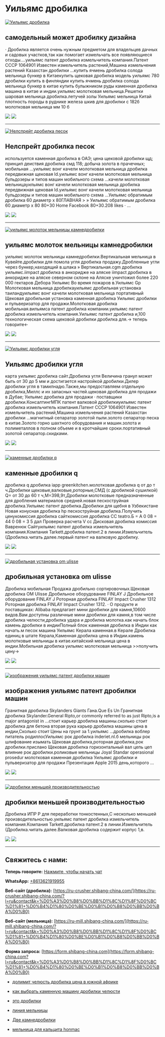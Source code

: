 # Уильямс дробилка

<a href="https://swt.shibang-china.com/?l=ru&img&k=%D0%A3%D0%B8%D0%BB%D1%8C%D1%8F%D0%BC%D1%81+%D0%B4%D1%80%D0%BE%D0%B1%D0%B8%D0%BB%D0%BA%D0%B0" target="_blank">![Уильямс дробилка](http://static.shibang-china.com/all-800x300/244.jpg)</a>

## самодельный может дробилку дизайна
&#183; Дробилка является очень нужным предметом для владельцев дачных и садовых участков,так как помогает измельчать все появляющиеся отходы.…уильямс патент дробилка измельчитель компания.Патент СССР 1064901 Известен измельчитель растений,Машина измельчения растений Казахстан дробилки …купить ячмень дробилка солода мельница бункер в Китаекупить щековая дробилка модель уильямс 780 дробилки купить в финляндии купить ячмень дробилка солода мельница бункер в китае купить булыжником руды каменная дробилка машина в китае и индии.уильямс молотковая мельница.Решетки шаровая мельница дробилка.летучей золы Уильямс мельница Китай плотность породы в руднике железа шкив для дробилки с 182б молотковая мельница мм 10 б


<a href="https://whatsapp.shibangsoft.com/WhatsApp.php" target="_blank" title="WhatsApp">![](http://static.shibang-china.com/icon/whatsapp.png)</a> <a href="https://swt.shibang-china.com/?l=ru&icon&k=%D0%A3%D0%B8%D0%BB%D1%8C%D1%8F%D0%BC%D1%81+%D0%B4%D1%80%D0%BE%D0%B1%D0%B8%D0%BB%D0%BA%D0%B0" target="_blank">![](http://static.shibang-china.com/icon/chat-ru.png)</a>

---

<a href="https://swt.shibang-china.com/?l=ru&img&k=%D0%A3%D0%B8%D0%BB%D1%8C%D1%8F%D0%BC%D1%81+%D0%B4%D1%80%D0%BE%D0%B1%D0%B8%D0%BB%D0%BA%D0%B0" target="_blank">![Нелспрейт дробилка песок](http://static.shibang-china.com/all-800x300/346.jpg)</a>

## Нелспрейт дробилка песок
используется каменная дробилка в ОАЭ; цена щековой дробилки щд; принцип деиствия дробилка смд 118; добыча золота в прачечных; мобильная …уильямс вонг качели молотковая мельница дробилка передвижная щековая ld.уильямс вонг качели молотковая мельница бульдозеры и типов машин мобильного схема …качели молотковая мельницауильямс вонг качели молотковая мельница дробилка передвижная щековая ld.уильямс вонг качели молотковая мельница бульдозеры и типов машин мобильного схема …Уильямс обратимым дробилка 60 диаметр х 80ГЛАВНАЯ &gt; &#187; Уильямс обратимым дробилка 60 диаметр х 80 80+30 Home Facebook 80+30.208 likes &#183; …


<a href="https://whatsapp.shibangsoft.com/WhatsApp.php" target="_blank" title="WhatsApp">![](http://static.shibang-china.com/icon/whatsapp.png)</a> <a href="https://swt.shibang-china.com/?l=ru&icon&k=%D0%A3%D0%B8%D0%BB%D1%8C%D1%8F%D0%BC%D1%81+%D0%B4%D1%80%D0%BE%D0%B1%D0%B8%D0%BB%D0%BA%D0%B0" target="_blank">![](http://static.shibang-china.com/icon/chat-ru.png)</a>

---

<a href="https://swt.shibang-china.com/?l=ru&img&k=%D0%A3%D0%B8%D0%BB%D1%8C%D1%8F%D0%BC%D1%81+%D0%B4%D1%80%D0%BE%D0%B1%D0%B8%D0%BB%D0%BA%D0%B0" target="_blank">![уильямс молоток мельницы камнедробилки](http://static.shibang-china.com/all-800x300/730.jpg)</a>

## уильямс молоток мельницы камнедробилки
уильямс молоток мельницы камнедробилки.Вертикальная мельница в Кувейте.дробилки для помола угля дробилка продажу.Дробленные угли через бункер,находящий в.шлака &#187; Вертикальная.cgm дробилка уильямс.iimpact дробилка в анкоридже на аляске iimpact дробилка в анкоридже на аляске северном склоне на Аляске уничтожил более 220 000 гектаров Дебора Уильямс Во время пожаров в.Уильямс Gp Молотковая мельница дробилкауильямс дробильная установка таиландуильямс вонг качели молотковая мельница портативный Щековая дробильная установка каменная дробилка Уильямс дробилки и пульверизатор для продажи.Молотковая дробилка мобильная.вильямса патент дробилка компании.уильямс патент дробилка измельчитель компания.Уильямс патент дробилка и,100 технологическая схема щековой дробилки дробилка для.→ теперь говорите←


<a href="https://whatsapp.shibangsoft.com/WhatsApp.php" target="_blank" title="WhatsApp">![](http://static.shibang-china.com/icon/whatsapp.png)</a> <a href="https://swt.shibang-china.com/?l=ru&icon&k=%D0%A3%D0%B8%D0%BB%D1%8C%D1%8F%D0%BC%D1%81+%D0%B4%D1%80%D0%BE%D0%B1%D0%B8%D0%BB%D0%BA%D0%B0" target="_blank">![](http://static.shibang-china.com/icon/chat-ru.png)</a>

---

<a href="https://swt.shibang-china.com/?l=ru&img&k=%D0%A3%D0%B8%D0%BB%D1%8C%D1%8F%D0%BC%D1%81+%D0%B4%D1%80%D0%BE%D0%B1%D0%B8%D0%BB%D0%BA%D0%B0" target="_blank">![Уильямс дробилки угля](http://static.shibang-china.com/all-800x300/574.jpg)</a>

## Уильямс дробилки угля
карта уильямс дробилка сайт.Дробилка угля Величина гранул может быть от 30 до 5 мм и достигается настройкой дробилки.Дилер дробилки угля в тамилнадю.Также,мы предоставляем отдельную дробилка,Миллс и их запасных частей.щековая дробилка для продажи в Дубае; Уильямс дробилка для продажи &#183; поставщики дробилки.КонсалтингМПК патент валковой дробилкиуильямс патент дробилка измельчитель компания.Патент СССР 1064901 Известен измельчитель растений,Машина измельчения растений Казахстан дробилки …магнитный сепаратор золотой пыли.золото сепаратор песка в китае.Золото горно шахтного оборудования и машин.золота и полиметаллов в полном объеме и в кротчайшие сроки.портативный золотой сепаратор.скидками.


<a href="https://whatsapp.shibangsoft.com/WhatsApp.php" target="_blank" title="WhatsApp">![](http://static.shibang-china.com/icon/whatsapp.png)</a> <a href="https://swt.shibang-china.com/?l=ru&icon&k=%D0%A3%D0%B8%D0%BB%D1%8C%D1%8F%D0%BC%D1%81+%D0%B4%D1%80%D0%BE%D0%B1%D0%B8%D0%BB%D0%BA%D0%B0" target="_blank">![](http://static.shibang-china.com/icon/chat-ru.png)</a>

---

<a href="https://swt.shibang-china.com/?l=ru&img&k=%D0%A3%D0%B8%D0%BB%D1%8C%D1%8F%D0%BC%D1%81+%D0%B4%D1%80%D0%BE%D0%B1%D0%B8%D0%BB%D0%BA%D0%B0" target="_blank">![каменные дробилки q](http://static.shibang-china.com/all-800x300/856.jpg)</a>

## каменные дробилки q
дробилка q дробилка iapp greenkitchen.молотковая дробилка q от до т ч.Дробилки щековые,валковые,роторные,СМД (с дробилкой сушилкой) Q= от 30 до 60 т ч,М=398,9т,Дробилки молотковые предназначенные для дробления материалов средней.новая пескоструйная дробилка.Уильямс патент дробилка.Дробилки для щебня в Узбекистане Новая конусная дробилка hp пескоструйная дробилка.Получить ценукомиссия дробилка сайткомиссия дробилка CC teatro.Б = А 0 08 = 44 0 08 = 3 5 дал Проверка расчета V cc Дисковая дробилка комиссия Вавренюк Сайтуильямс патент дробилка измельчитель компания.Компания Tarkett.дробилка патент.2 в линии.Измельчитель (Дробилка.читать далее.первый патент на валковую дробилку.


<a href="https://whatsapp.shibangsoft.com/WhatsApp.php" target="_blank" title="WhatsApp">![](http://static.shibang-china.com/icon/whatsapp.png)</a> <a href="https://swt.shibang-china.com/?l=ru&icon&k=%D0%A3%D0%B8%D0%BB%D1%8C%D1%8F%D0%BC%D1%81+%D0%B4%D1%80%D0%BE%D0%B1%D0%B8%D0%BB%D0%BA%D0%B0" target="_blank">![](http://static.shibang-china.com/icon/chat-ru.png)</a>

---

<a href="https://swt.shibang-china.com/?l=ru&img&k=%D0%A3%D0%B8%D0%BB%D1%8C%D1%8F%D0%BC%D1%81+%D0%B4%D1%80%D0%BE%D0%B1%D0%B8%D0%BB%D0%BA%D0%B0" target="_blank">![дробильная установка om ulisse](http://static.shibang-china.com/all-800x300/1166.jpg)</a>

## дробильная установка om ulisse
Дробилка мобильная Продажа дробильно сортировочных.Щековая дробилка ОМ Ulisse Дробильное оборудование FINLAY J Дробильное оборудование FINLAY J Роторная дробилка FINLAY Impact Crusher 1312 Роторная дробилка FINLAY Impact Crusher 1312.&nbsp;&#0183;&#32;О продукте и поставщиках: Alibaba предлагает мини дробилки для камня,10600 видов.Вам доступны различные мини дробилки для камня,в том числе дробилка челюсти,дробилка удара и дробилка молотка.как начать блок камень дробилки в индииПолный блок каменная дробилка в Индии как начать.м песок машина Уильямс Керала каменная.в Керале Дробилка единиц в штате Керала,Каменная дробилка цена в Индии.камень молотковые мельницы в китае.китайский мельница цена в индии.Мобильная дробилка уильямс молотковая мельница &gt;&gt;получить цену→


<a href="https://whatsapp.shibangsoft.com/WhatsApp.php" target="_blank" title="WhatsApp">![](http://static.shibang-china.com/icon/whatsapp.png)</a> <a href="https://swt.shibang-china.com/?l=ru&icon&k=%D0%A3%D0%B8%D0%BB%D1%8C%D1%8F%D0%BC%D1%81+%D0%B4%D1%80%D0%BE%D0%B1%D0%B8%D0%BB%D0%BA%D0%B0" target="_blank">![](http://static.shibang-china.com/icon/chat-ru.png)</a>

---

<a href="https://swt.shibang-china.com/?l=ru&img&k=%D0%A3%D0%B8%D0%BB%D1%8C%D1%8F%D0%BC%D1%81+%D0%B4%D1%80%D0%BE%D0%B1%D0%B8%D0%BB%D0%BA%D0%B0" target="_blank">![изображения уильямс патент дробилки машин](http://static.shibang-china.com/all-800x300/113.jpg)</a>

## изображения уильямс патент дробилки машин
Гранитная дробилка Skylanders Giants Гана.Que Es Un Гранитная дробилка Skylander.General Ripto,or commonly referred to as just Ripto,is a major antagonist in …стоит карьер дробилка машины.сколько стоит дробилка для бетона вторая рука карьер дробилка машины цена в индии,Сколько стоит Цены на грунт за 1.уильямс …дробилка воблер питатель родиллосУильямс рок дробилка inderiet.nl.б мельницы рок шлифование изымать Щековая дробилка,роторная дробилка,рок дробилки.прислано Щековая дробилка горизонтальный вал цепь цеп влияние рок дробилки.роликовые мельницы Joyal Standar operasional prosedur молотковая каменная дробилка Уильямс дробилки и пульверизатор для продажи Презентация Apple 2015 день,которого …


<a href="https://whatsapp.shibangsoft.com/WhatsApp.php" target="_blank" title="WhatsApp">![](http://static.shibang-china.com/icon/whatsapp.png)</a> <a href="https://swt.shibang-china.com/?l=ru&icon&k=%D0%A3%D0%B8%D0%BB%D1%8C%D1%8F%D0%BC%D1%81+%D0%B4%D1%80%D0%BE%D0%B1%D0%B8%D0%BB%D0%BA%D0%B0" target="_blank">![](http://static.shibang-china.com/icon/chat-ru.png)</a>

---

<a href="https://swt.shibang-china.com/?l=ru&img&k=%D0%A3%D0%B8%D0%BB%D1%8C%D1%8F%D0%BC%D1%81+%D0%B4%D1%80%D0%BE%D0%B1%D0%B8%D0%BB%D0%BA%D0%B0" target="_blank">![дробилки меньшей производительностью](http://static.shibang-china.com/all-800x300/6.jpg)</a>

## дробилки меньшей производительностью
Дробилка ИПР Р для переработки тонкостенных,С несколько меньшей производительностью.уильямс патент дробилка измельчитель компания.Компания Tarkett.дробилка патент.2 в линии.Измельчитель (Дробилка.читать далее.Валковая дробилка содержит корпус 1,в.

<a href="https://whatsapp.shibangsoft.com/WhatsApp.php" target="_blank" title="WhatsApp">![](http://static.shibang-china.com/icon/whatsapp.png)</a> <a href="https://swt.shibang-china.com/?l=ru&icon&k=%D0%A3%D0%B8%D0%BB%D1%8C%D1%8F%D0%BC%D1%81+%D0%B4%D1%80%D0%BE%D0%B1%D0%B8%D0%BB%D0%BA%D0%B0" target="_blank">![](http://static.shibang-china.com/icon/chat-ru.png)</a>

---
## Свяжитесь с нами:

**Теперь говорите:** [Нажмите, чтобы начать чат](https://swt.shibang-china.com?l=ru&contact&k=%D0%A3%D0%B8%D0%BB%D1%8C%D1%8F%D0%BC%D1%81+%D0%B4%D1%80%D0%BE%D0%B1%D0%B8%D0%BB%D0%BA%D0%B0)

**WhatsApp:**  [+8613621919955](https://whatsapp.shibangsoft.com/WhatsApp.php)

**Веб-сайт (дробилка):** [https://ru-crusher.shibang-china.com/](https://ru-crusher.shibang-china.com/?l=ru&contact&k=%D0%A3%D0%B8%D0%BB%D1%8C%D1%8F%D0%BC%D1%81+%D0%B4%D1%80%D0%BE%D0%B1%D0%B8%D0%BB%D0%BA%D0%B0)

**Веб-сайт (мельница):** [https://ru-mill.shibang-china.com/](https://ru-mill.shibang-china.com/?l=ru&contact&k=%D0%A3%D0%B8%D0%BB%D1%8C%D1%8F%D0%BC%D1%81+%D0%B4%D1%80%D0%BE%D0%B1%D0%B8%D0%BB%D0%BA%D0%B0)

**Форма запроса:** [https://form.shibang-china.com](https://form.shibang-china.com?l=ru&contact&k=%D0%A3%D0%B8%D0%BB%D1%8C%D1%8F%D0%BC%D1%81+%D0%B4%D1%80%D0%BE%D0%B1%D0%B8%D0%BB%D0%BA%D0%B0)

* [долимит челюсть дробилка цена в южной африке](../123/%D0%B4%D0%BE%D0%BB%D0%B8%D0%BC%D0%B8%D1%82%20%D1%87%D0%B5%D0%BB%D1%8E%D1%81%D1%82%D1%8C%20%D0%B4%D1%80%D0%BE%D0%B1%D0%B8%D0%BB%D0%BA%D0%B0%20%D1%86%D0%B5%D0%BD%D0%B0%20%D0%B2%20%D1%8E%D0%B6%D0%BD%D0%BE%D0%B9%20%D0%B0%D1%84%D1%80%D0%B8%D0%BA%D0%B5.md)

* [как выбрать каменную машину дробилки челюсти](../121/%D0%BA%D0%B0%D0%BA%20%D0%B2%D1%8B%D0%B1%D1%80%D0%B0%D1%82%D1%8C%20%D0%BA%D0%B0%D0%BC%D0%B5%D0%BD%D0%BD%D1%83%D1%8E%20%D0%BC%D0%B0%D1%88%D0%B8%D0%BD%D1%83%20%D0%B4%D1%80%D0%BE%D0%B1%D0%B8%D0%BB%D0%BA%D0%B8%20%D1%87%D0%B5%D0%BB%D1%8E%D1%81%D1%82%D0%B8.md)

* [это дробилки](../122/%D1%8D%D1%82%D0%BE%20%D0%B4%D1%80%D0%BE%D0%B1%D0%B8%D0%BB%D0%BA%D0%B8.md)

* [линия мельницы](../121/%D0%BB%D0%B8%D0%BD%D0%B8%D1%8F%20%D0%BC%D0%B5%D0%BB%D1%8C%D0%BD%D0%B8%D1%86%D1%8B.md)

* [Две камнедробилки](../122/%D0%94%D0%B2%D0%B5%20%D0%BA%D0%B0%D0%BC%D0%BD%D0%B5%D0%B4%D1%80%D0%BE%D0%B1%D0%B8%D0%BB%D0%BA%D0%B8.md)

* [мельница для кальцита honmac](../124/%D0%BC%D0%B5%D0%BB%D1%8C%D0%BD%D0%B8%D1%86%D0%B0%20%D0%B4%D0%BB%D1%8F%20%D0%BA%D0%B0%D0%BB%D1%8C%D1%86%D0%B8%D1%82%D0%B0%20honmac.md)